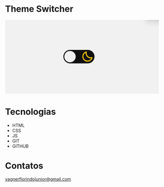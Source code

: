 # Theme Switcher

![preview](./assets/preview-themeSwitcher.png)

# Tecnologias 

- HTML
- CSS
- JS
- GIT 
- GITHUB

# Contatos

vagnerflorindojunior@gmail.com